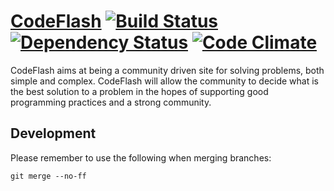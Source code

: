 # [CodeFlash](http://codeflash.herokuapp.com) [![Build Status](https://secure.travis-ci.org/codeflash/codeflash.png?branch=master)](http://travis-ci.org/codeflash/codeflash) [![Dependency Status](https://gemnasium.com/codeflash/codeflash.png)](https://gemnasium.com/codeflash/codeflash) [![Code Climate](https://codeclimate.com/badge.png)](https://codeclimate.com/github/codeflash/codeflash)

CodeFlash aims at being a community driven site for solving problems, both
simple and complex. CodeFlash will allow the community to decide what is the
best solution to a problem in the hopes of supporting good programming practices
and a strong community.

## Development

Please remember to use the following when merging branches:

	git merge --no-ff
